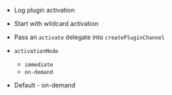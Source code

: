 - Log plugin activation
- Start with wildcard activation

- Pass an `activate` delegate into `createPluginChannel`

- `activationMode`
    - `immediate`
    - `on-demand`

- Default - on-demand
